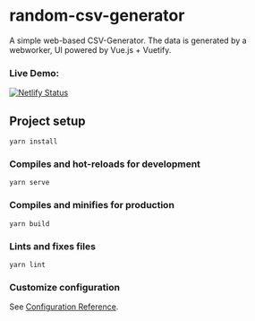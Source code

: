 # random-csv-generator

A simple web-based CSV-Generator. The data is generated by a webworker, UI powered by Vue.js + Vuetify.


### Live Demo:

[![Netlify Status](https://api.netlify.com/api/v1/badges/dfd018fd-0840-4ec7-8781-a86b67d6c8d7/deploy-status)](https://randomcsv.fbuervenich.de)


## Project setup

```
yarn install
```

### Compiles and hot-reloads for development

```
yarn serve
```

### Compiles and minifies for production

```
yarn build
```

### Lints and fixes files

```
yarn lint
```

### Customize configuration

See [Configuration Reference](https://cli.vuejs.org/config/).
